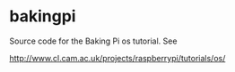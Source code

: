 bakingpi
========

Source code for the Baking Pi os tutorial. See

http://www.cl.cam.ac.uk/projects/raspberrypi/tutorials/os/
